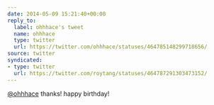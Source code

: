 ```yaml
---
date: 2014-05-09 15:21:40+00:00
reply_to:
  label: ohhhace's tweet
  name: ohhhace
  type: twitter
  url: https://twitter.com/ohhhace/statuses/464785148299718656/
source: twitter
syndicated:
- type: twitter
  url: https://twitter.com/roytang/statuses/464787291303473152/
---
```


[@ohhhace](https://twitter.com/ohhhace/) thanks! happy birthday!
